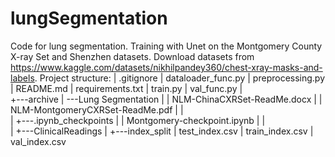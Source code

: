 # lungSegmentation
Code for lung segmentation. Training with Unet on the Montgomery County X-ray Set and Shenzhen datasets.
Download datasets from https://www.kaggle.com/datasets/nikhilpandey360/chest-xray-masks-and-labels. 
Project structure:
|   .gitignore
|   dataloader_func.py
|   preprocessing.py
|   README.md
|   requirements.txt
|   train.py
|   val_func.py
|     
+---archive
|   \---Lung Segmentation
|       |   NLM-ChinaCXRSet-ReadMe.docx
|       |   NLM-MontgomeryCXRSet-ReadMe.pdf
|       |   
|       +---.ipynb_checkpoints
|       |       Montgomery-checkpoint.ipynb
|       |       
|       +---ClinicalReadings
|
+---index_split
|       test_index.csv
|       train_index.csv
|       val_index.csv